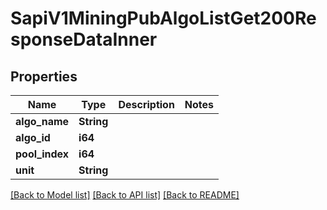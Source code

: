 # SapiV1MiningPubAlgoListGet200ResponseDataInner

## Properties

Name | Type | Description | Notes
------------ | ------------- | ------------- | -------------
**algo_name** | **String** |  | 
**algo_id** | **i64** |  | 
**pool_index** | **i64** |  | 
**unit** | **String** |  | 

[[Back to Model list]](../README.md#documentation-for-models) [[Back to API list]](../README.md#documentation-for-api-endpoints) [[Back to README]](../README.md)


